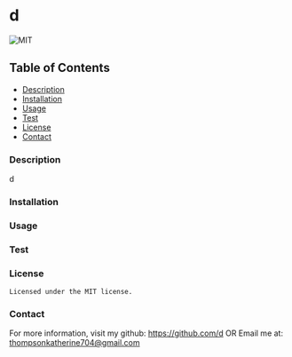 # d

![MIT](https://img.shields.io/badge/license-MIT-blue)

## Table of Contents
- [Description](#description)
- [Installation](#installation)
- [Usage](#usage)
- [Test](#test)
- [License](#license)
- [Contact](#contact)



### Description 
d

### Installation

### Usage


### Test

### License
    Licensed under the MIT license.

### Contact
For more information, visit my github: https://github.com/d
OR
Email me at: [thompsonkatherine704@gmail.com](mailto:thompsonkatherine704@gmail.com)

